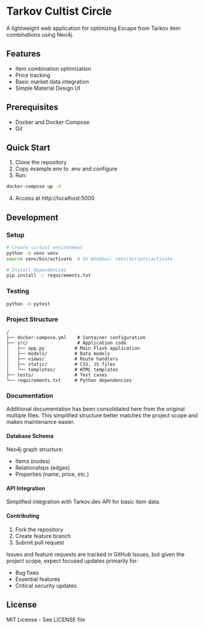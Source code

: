 # Tarkov Cultist Circle

A lightweight web application for optimizing Escape from Tarkov item combinations using Neo4j.

## Features

- Item combination optimization
- Price tracking
- Basic market data integration
- Simple Material Design UI

## Prerequisites

- Docker and Docker Compose
- Git

## Quick Start

1. Clone the repository
2. Copy example.env to .env and configure
3. Run:
```bash
docker-compose up -d
```
4. Access at http://localhost:5000

## Development

### Setup

```bash
# Create virtual environment
python -m venv venv
source venv/bin/activate  # On Windows: venv\Scripts\activate

# Install dependencies
pip install -r requirements.txt
```

### Testing

```bash
python -m pytest
```

### Project Structure

```
/
├── docker-compose.yml    # Container configuration
├── src/                  # Application code
│   ├── app.py           # Main Flask application
│   ├── models/          # Data models
│   ├── views/           # Route handlers
│   ├── static/          # CSS, JS files
│   └── templates/       # HTML templates
├── tests/               # Test cases
└── requirements.txt     # Python dependencies
```

### Documentation

Additional documentation has been consolidated here from the original multiple files. This simplified structure better matches the project scope and makes maintenance easier.

#### Database Schema

Neo4j graph structure:
- Items (nodes)
- Relationships (edges)
- Properties (name, price, etc.)

#### API Integration

Simplified integration with Tarkov.dev API for basic item data.

#### Contributing 

1. Fork the repository
2. Create feature branch
3. Submit pull request

Issues and feature requests are tracked in GitHub Issues, but given the project scope, expect focused updates primarily for:
- Bug fixes
- Essential features
- Critical security updates

## License

MIT License - See LICENSE file
